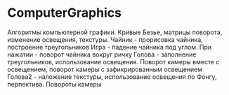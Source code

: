 # ComputerGraphics
Алгоритмы компьютерной графики. Кривые Безье, матрицы поворота, изменение освещения, текстуры.
Чайник - прорисовка чайника, построение треугольников
Игра - падение чайника под углом. При нажатии - поворот чайника вокруг ричку
Голова - заполнение треугольников, использование освещения. Поворот камеры вместе с освещением, поворот камеры с зафикрированным освещением
Голова2 - наложение текстуры, использование освещения по Фонгу, перпектива. Повороты камеры
